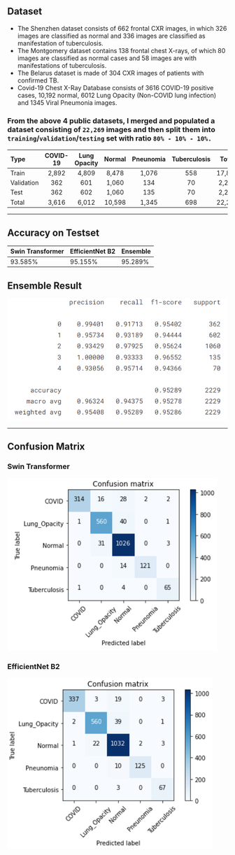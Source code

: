 ## Dataset
* The Shenzhen dataset consists of 662 frontal CXR images, in which 326 images are classified as normal and 336 images are classified as manifestation of tuberculosis.
* The Montgomery dataset contains 138 frontal chest X-rays, of which 80 images are classified as normal cases and 58 images are with manifestations of tuberculosis.
* The Belarus dataset is made of 304 CXR images of patients with confirmed TB.
* Covid-19 Chest X-Ray Database consists of 3616 COVID-19 positive cases, 10,192 normal, 6012 Lung Opacity (Non-COVID lung infection) and 1345 Viral Pneumonia images.

### From the above 4 public datasets, I merged and populated a dataset consisting of `22,269` images and then split them into `training`/`validation`/`testing` set with ratio `80% - 10% - 10%.`


| Type          | COVID-19 | Lung Opacity | Normal | Pneunomia | Tuberculosis | Total |
| :-            | :-:      | :-:          | :-:    | :-:       | :-:          | :-:   | 
| Train         | 2,892    | 4,809        | 8,478  | 1,076     | 558          | 17,813|
| Validation    | 362      | 601          | 1,060  | 134       | 70           | 2,227 |
| Test          | 362      | 602          | 1,060  | 135       | 70           | 2,229 |
| Total         | 3,616    | 6,012        | 10,598 | 1,345     | 698          | 22,269|

----------------------------------------

## Accuracy on Testset
| Swin Transformer | EfficientNet B2 | Ensemble |
|---|---|---|
| 93.585% | 95.155% | 95.289% |

## Ensemble Result
![Ensemble Result](/Result/ensemble.PNG)

----------------------------------------

## Confusion Matrix

### Swin Transformer
![swin_transformer_confusion_matrix](/Confusion_Matrix/swin_transformer.PNG)

### EfficientNet B2
![efficientnet_b2_confusion_matrix](/Confusion_Matrix/effnet_b2.PNG)